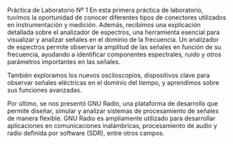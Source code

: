 Práctica de Laboratorio Nº 1
En esta primera práctica de laboratorio, tuvimos la oportunidad de conocer diferentes tipos de conectores utilizados en instrumentación y medición. Además, recibimos una explicación detallada sobre el analizador de espectros, una herramienta esencial para visualizar y analizar señales en el dominio de la frecuencia. Un analizador de espectros permite observar la amplitud de las señales en función de su frecuencia, ayudando a identificar componentes espectrales, ruido y otros parámetros importantes en las señales.

También exploramos los nuevos osciloscopios, dispositivos clave para observar señales eléctricas en el dominio del tiempo, y aprendimos sobre sus funciones avanzadas.

Por último, se nos presentó GNU Radio, una plataforma de desarrollo que permite diseñar, simular y analizar sistemas de procesamiento de señales de manera flexible. GNU Radio es ampliamente utilizado para desarrollar aplicaciones en comunicaciones inalámbricas, procesamiento de audio y radio definida por software (SDR), entre otros campos.
